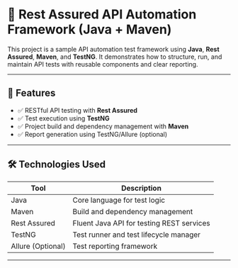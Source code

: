 # 🧪 Rest Assured API Automation Framework (Java + Maven)

This project is a sample API automation test framework using **Java**, **Rest Assured**, **Maven**, and **TestNG**. It demonstrates how to structure, run, and maintain API tests with reusable components and clear reporting.

---

## 📌 Features

- ✅ RESTful API testing with **Rest Assured**
- ✅ Test execution using **TestNG**
- ✅ Project build and dependency management with **Maven**
- ✅ Report generation using TestNG/Allure (optional)


---

## 🛠️ Technologies Used

| Tool | Description |
|------|-------------|
| Java | Core language for test logic |
| Maven | Build and dependency management |
| Rest Assured | Fluent Java API for testing REST services |
| TestNG | Test runner and test lifecycle manager |
| Allure (Optional) | Test reporting framework |

---


